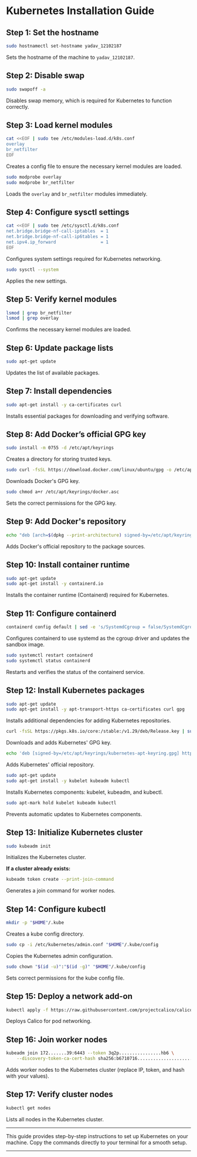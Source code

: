 

# Kubernetes Installation Guide

## Step 1: Set the hostname

```bash
sudo hostnamectl set-hostname yadav_12102187
```

Sets the hostname of the machine to `yadav_12102187`.

## Step 2: Disable swap

```bash
sudo swapoff -a
```

Disables swap memory, which is required for Kubernetes to function correctly.

## Step 3: Load kernel modules

```bash
cat <<EOF | sudo tee /etc/modules-load.d/k8s.conf
overlay
br_netfilter
EOF
```

Creates a config file to ensure the necessary kernel modules are loaded.

```bash
sudo modprobe overlay
sudo modprobe br_netfilter
```

Loads the `overlay` and `br_netfilter` modules immediately.

## Step 4: Configure sysctl settings

```bash
cat <<EOF | sudo tee /etc/sysctl.d/k8s.conf
net.bridge.bridge-nf-call-iptables  = 1
net.bridge.bridge-nf-call-ip6tables = 1
net.ipv4.ip_forward                 = 1
EOF
```

Configures system settings required for Kubernetes networking.

```bash
sudo sysctl --system
```

Applies the new settings.

## Step 5: Verify kernel modules

```bash
lsmod | grep br_netfilter
lsmod | grep overlay
```

Confirms the necessary kernel modules are loaded.

## Step 6: Update package lists

```bash
sudo apt-get update
```

Updates the list of available packages.

## Step 7: Install dependencies

```bash
sudo apt-get install -y ca-certificates curl
```

Installs essential packages for downloading and verifying software.

## Step 8: Add Docker’s official GPG key

```bash
sudo install -m 0755 -d /etc/apt/keyrings
```

Creates a directory for storing trusted keys.

```bash
sudo curl -fsSL https://download.docker.com/linux/ubuntu/gpg -o /etc/apt/keyrings/docker.asc
```

Downloads Docker's GPG key.

```bash
sudo chmod a+r /etc/apt/keyrings/docker.asc
```

Sets the correct permissions for the GPG key.

## Step 9: Add Docker's repository

```bash
echo "deb [arch=$(dpkg --print-architecture) signed-by=/etc/apt/keyrings/docker.asc] https://download.docker.com/linux/ubuntu $(. /etc/os-release && echo "$VERSION_CODENAME") stable" | sudo tee /etc/apt/sources.list.d/docker.list > /dev/null
```

Adds Docker's official repository to the package sources.

## Step 10: Install container runtime

```bash
sudo apt-get update
sudo apt-get install -y containerd.io
```

Installs the container runtime (Containerd) required for Kubernetes.

## Step 11: Configure containerd

```bash
containerd config default | sed -e 's/SystemdCgroup = false/SystemdCgroup = true/' -e 's/sandbox_image = "registry.k8s.io\/pause:3.6"/sandbox_image = "registry.k8s.io\/pause:3.9"/' | sudo tee /etc/containerd/config.toml
```

Configures containerd to use systemd as the cgroup driver and updates the sandbox image.

```bash
sudo systemctl restart containerd
sudo systemctl status containerd
```

Restarts and verifies the status of the containerd service.

## Step 12: Install Kubernetes packages

```bash
sudo apt-get update
sudo apt-get install -y apt-transport-https ca-certificates curl gpg
```

Installs additional dependencies for adding Kubernetes repositories.

```bash
curl -fsSL https://pkgs.k8s.io/core:/stable:/v1.29/deb/Release.key | sudo gpg --dearmor -o /etc/apt/keyrings/kubernetes-apt-keyring.gpg
```

Downloads and adds Kubernetes' GPG key.

```bash
echo 'deb [signed-by=/etc/apt/keyrings/kubernetes-apt-keyring.gpg] https://pkgs.k8s.io/core:/stable:/v1.29/deb/ /' | sudo tee /etc/apt/sources.list.d/kubernetes.list
```

Adds Kubernetes' official repository.

```bash
sudo apt-get update
sudo apt-get install -y kubelet kubeadm kubectl
```

Installs Kubernetes components: kubelet, kubeadm, and kubectl.

```bash
sudo apt-mark hold kubelet kubeadm kubectl
```

Prevents automatic updates to Kubernetes components.

## Step 13: Initialize Kubernetes cluster

```bash
sudo kubeadm init
```

Initializes the Kubernetes cluster.

**If a cluster already exists:**

```bash
kubeadm token create --print-join-command
```

Generates a join command for worker nodes.

## Step 14: Configure kubectl

```bash
mkdir -p "$HOME"/.kube
```

Creates a kube config directory.

```bash
sudo cp -i /etc/kubernetes/admin.conf "$HOME"/.kube/config
```

Copies the Kubernetes admin configuration.

```bash
sudo chown "$(id -u)":"$(id -g)" "$HOME"/.kube/config
```

Sets correct permissions for the kube config file.

## Step 15: Deploy a network add-on

```bash
kubectl apply -f https://raw.githubusercontent.com/projectcalico/calico/v3.26.0/manifests/calico.yaml
```

Deploys Calico for pod networking.

## Step 16: Join worker nodes

```bash
kubeadm join 172.......39:6443 --token 3q2p................hb6 \
    --discovery-token-ca-cert-hash sha256:b6710716............................5575aa9038012af831
```

Adds worker nodes to the Kubernetes cluster (replace IP, token, and hash with your values).

## Step 17: Verify cluster nodes

```bash
kubectl get nodes
```

Lists all nodes in the Kubernetes cluster.

---

This guide provides step-by-step instructions to set up Kubernetes on your machine. Copy the commands directly to your terminal for a smooth setup.

---




